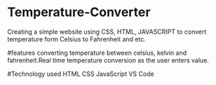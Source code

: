 # Temperature-Converter
Creating a simple website using CSS, HTML, JAVASCRIPT to convert temperature form Celsius to Fahrenheit and etc.

#features
converting temperature between celsius, kelvin and fahrenheit.Real time temperature conversion as the user enters value.

#Technology used
HTML CSS JavaScript VS Code
